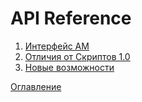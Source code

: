 # API Reference

1. [Интерфейс AM](./declarations/om.d.ts)
1. [Отличия от Скриптов 1.0](./diff.md)
1. [Новые возможности](./features.md)

[Оглавление](../README.md)
